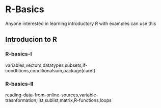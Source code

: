 # R-Basics
Anyone interested in learning introductory R with examples can use this
## Introducion to R
### R-basics-I
variables,vectors,datatypes,subsets,if-condtitions,conditionalsum,package(caret)
### R-basics-II
reading-data-from-online-sources,variable-trasnformation,list,sublist,matrix,R-functions,loops


